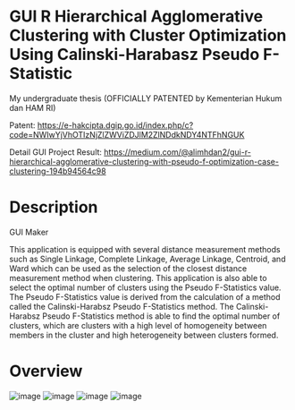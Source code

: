 # GUI R Hierarchical Agglomerative Clustering with Cluster Optimization Using Calinski-Harabasz Pseudo F-Statistic
My undergraduate thesis (OFFICIALLY PATENTED by Kementerian Hukum dan HAM RI)

Patent: https://e-hakcipta.dgip.go.id/index.php/c?code=NWIwYjVhOTIzNjZlZWViZDJlM2ZlNDdkNDY4NTFhNGUK

Detail GUI Project Result: https://medium.com/@alimhdan2/gui-r-hierarchical-agglomerative-clustering-with-pseudo-f-optimization-case-clustering-194b94564c98

# Description
GUI Maker

This application is equipped with several distance measurement methods such as Single Linkage, Complete Linkage, Average Linkage, Centroid, and Ward which can be used as the selection of the closest distance measurement method when clustering. This application is also able to select the optimal number of clusters using the Pseudo F-Statistics value. The Pseudo F-Statistics value is derived from the calculation of a method called the Calinski-Harabsz Pseudo F-Statistics method. The Calinski-Harabsz Pseudo F-Statistics method is able to find the optimal number of clusters, which are clusters with a high level of homogeneity between members in the cluster and high heterogeneity between clusters formed.

# Overview
![image](https://user-images.githubusercontent.com/102334577/161522163-b43de2b5-9c1e-4f4a-8663-f16298b31454.png)
![image](https://user-images.githubusercontent.com/102334577/161522283-723c152d-5d0b-4efd-be4e-f259b327bd86.png)
![image](https://user-images.githubusercontent.com/102334577/161522317-bf7a1e05-2a1d-49b3-b490-a5c985ab6ded.png)
![image](https://user-images.githubusercontent.com/102334577/161522363-c4c6b821-934f-44a0-a7fa-1bf2d94ca6bf.png)

